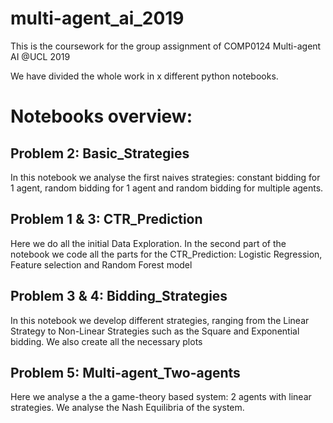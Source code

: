 # multi-agent_ai_2019
This is the coursework for the group assignment of COMP0124 Multi-agent AI @UCL 2019

We have divided the whole work in x different python notebooks.

# Notebooks overview:


## Problem 2: Basic_Strategies

In this notebook we analyse the first naives strategies: constant bidding for 1 agent, random bidding for 1 agent and random bidding for multiple agents.

## Problem 1 & 3: CTR_Prediction

Here we do all the initial Data Exploration. In the second part of the notebook we code all the parts for the CTR_Prediction: Logistic Regression, Feature selection and Random Forest model

## Problem 3 & 4: Bidding_Strategies

In this notebook we develop different strategies, ranging from the Linear Strategy to Non-Linear Strategies such as the Square and Exponential bidding. We also create all the necessary plots

## Problem 5: Multi-agent_Two-agents

Here we analyse a the a game-theory based system: 2 agents with linear strategies. We analyse the Nash Equilibria of the system.
